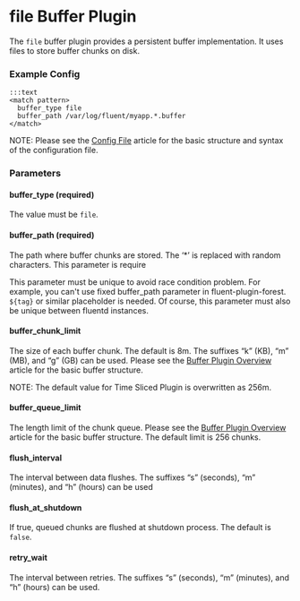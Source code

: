 # file Buffer Plugin

The `file` buffer plugin provides a persistent buffer implementation. It uses files to store buffer chunks on disk.

### Example Config

    :::text
    <match pattern>
      buffer_type file
      buffer_path /var/log/fluent/myapp.*.buffer
    </match>

NOTE: Please see the <a href="config-file">Config File</a> article for the basic structure and syntax of the configuration file.

### Parameters

#### buffer_type (required)
The value must be `file`.

#### buffer_path (required)
The path where buffer chunks are stored. The ‘*’ is replaced with random characters. This parameter is require

This parameter must be unique to avoid race condition problem. For example, you can't use fixed buffer_path parameter in fluent-plugin-forest. `${tag}` or similar placeholder is needed. Of course, this parameter must also be unique between fluentd instances.

#### buffer_chunk_limit
The size of each buffer chunk. The default is 8m. The suffixes “k” (KB), “m” (MB), and “g” (GB) can be used. Please see the [Buffer Plugin Overview](buffer-plugin-overview) article for the basic buffer structure. 

NOTE: The default value for Time Sliced Plugin is overwritten as 256m.

#### buffer_queue_limit
The length limit of the chunk queue. Please see the [Buffer Plugin Overview](buffer-plugin-overview) article for the basic buffer structure. The default limit is 256 chunks.

#### flush_interval
The interval between data flushes. The suffixes “s” (seconds), “m” (minutes), and “h” (hours) can be used

#### flush_at_shutdown
If true, queued chunks are flushed at shutdown process. The default is `false`.

#### retry_wait
The interval between retries. The suffixes “s” (seconds), “m” (minutes), and “h” (hours) can be used.

